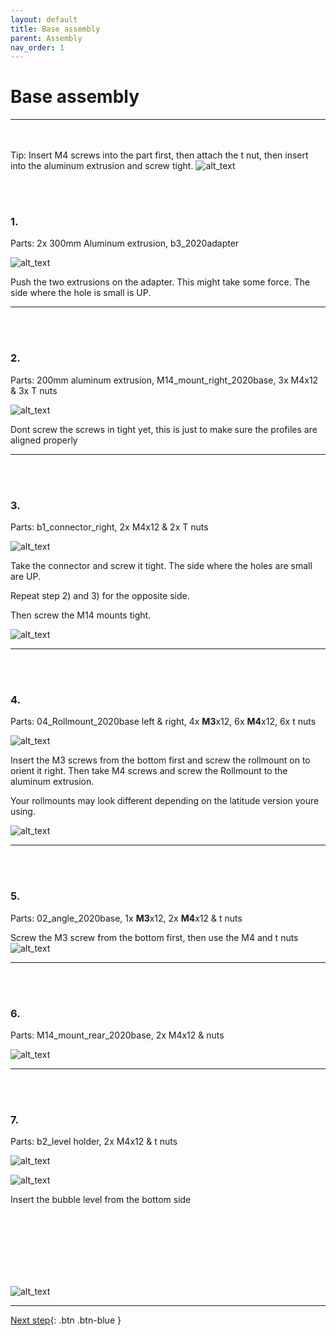 ```yaml
---
layout: default
title: Base assembly
parent: Assembly
nav_order: 1
---
```


# Base assembly
---------------

<br/><br/>
Tip: Insert M4 screws into the part first, then attach the t nut, then insert into the aluminum extrusion and screw tight.
![alt_text](../parts_assembly/image5.png)

<br/><br/>
### 1.

Parts: 2x 300mm Aluminum extrusion, b3_2020adapter


![alt_text](../parts_assembly/image1.png)


Push the two extrusions on the adapter. This might take some force. The side where the hole is small is UP.

-------------------------------------------------------------------------------------

<br/><br/>
### 2.

Parts: 200mm aluminum extrusion, M14_mount_right_2020base, 3x M4x12 & 3x T nuts



![alt_text](../parts_assembly/image3.png)


Dont screw the screws in tight yet, this is just to make sure the profiles are aligned properly

-------------------------------------------------------------------------------------

<br/><br/>
### 3.

Parts: b1_connector_right, 2x M4x12 & 2x T nuts



![alt_text](../parts_assembly/image12.png )


Take the connector and screw it tight. The side where the holes are small are UP.

Repeat step 2) and 3) for the opposite side.

Then screw the M14 mounts tight. 



![alt_text](../parts_assembly/image4.png )

-------------------------------------------------------------------------------------

<br/><br/>
### 4.

Parts: 04_Rollmount_2020base left & right, 4x **M3**x12, 6x **M4**x12, 6x t nuts




![alt_text](../parts_assembly/image10.png )


Insert the M3 screws from the bottom first and screw the rollmount on to orient it right. Then take M4 screws and screw the Rollmount to the aluminum extrusion. 

Your rollmounts may look different depending on the latitude version youre using. 

![alt_text](../parts_assembly/image8.png )

-------------------------------------------------------------------------------------

<br/><br/>
### 5.

Parts: 02_angle_2020base, 1x **M3**x12, 2x **M4**x12 & t nuts

Screw the M3 screw from the bottom first, then use the M4 and t nuts
![alt_text](../parts_assembly/image7.png )

-------------------------------------------------------------------------------------

<br/><br/>
### 6.

Parts: M14_mount_rear_2020base, 2x M4x12 & nuts

![alt_text](../parts_assembly/image6.png )

-------------------------------------------------------------------------------------

<br/><br/>
### 7.

Parts: b2_level holder, 2x M4x12 & t nuts


![alt_text](../parts_assembly/image9.png )



![alt_text](../parts_assembly/image2.png )


Insert the bubble level from the bottom side


<br/><br/>
<br/><br/>
<br/><br/>

![alt_text](../parts_assembly/image11.png )


-------------------------------------------------------------------------------------


[Next step](/docs/assembly/ring_assembly/){: .btn .btn-blue } 

